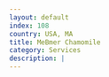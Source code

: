 ```yaml
---
layout: default
index: 108
country: USA, MA
title: MeBmer Chamomile
category: Services
description: |
---
```

